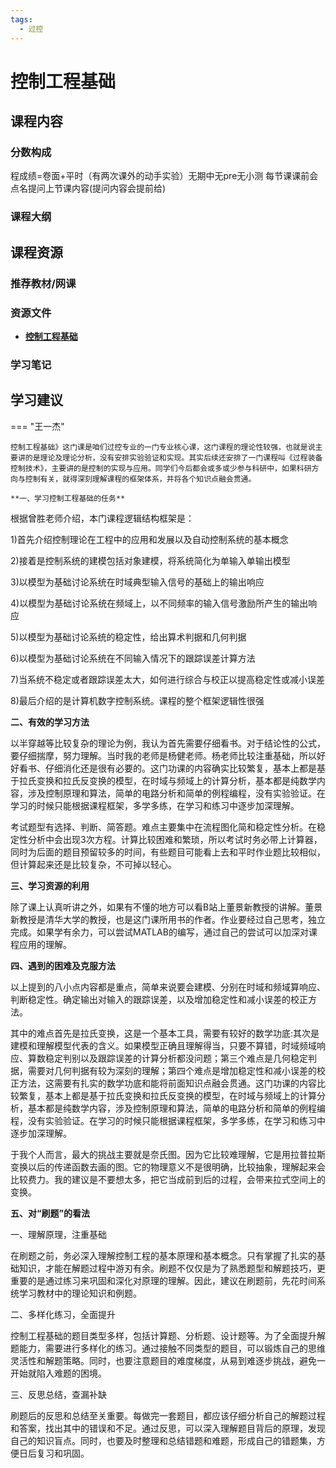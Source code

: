 ```yaml
---
tags:
  - 过控
---
```


# 控制工程基础

## 课程内容

### 分数构成

程成绩=卷面+平时（有两次课外的动手实验）无期中无pre无小测 每节课课前会点名提问上节课内容(提问内容会提前给)

### 课程大纲





## 课程资源

### 推荐教材/网课

### 资源文件

- [**控制工程基础**](https://pan.baidu.com/s/1tsVS3Q1ijom5kdePZcIl0w?pwd=ur43) 

### 学习笔记

## 学习建议


=== "王一杰"

    控制工程基础》这门课是咱们过控专业的一门专业核心课，这门课程的理论性较强，也就是说主要讲的是理论及理论分析，没有安排实验验证和实现。其实后续还安排了一门课程叫《过程装备控制技术》，主要讲的是控制的实现与应用。同学们今后都会或多或少参与科研中，如果科研方向与控制有关，就得深刻理解课程的框架体系，并将各个知识点融会贯通。
    
    **一、学习控制工程基础的任务**

  根据曾胜老师介绍，本门课程逻辑结构框架是：

  1)首先介绍控制理论在工程中的应用和发展以及自动控制系统的基本概念

  2)接着是控制系统的建模包括对象建模，将系统简化为单输入单输出模型

  3)以模型为基础讨论系统在时域典型输入信号的基础上的输出响应

  4)以模型为基础讨论系统在频域上，以不同频率的输入信号激励所产生的输出响应

  5)以模型为基础讨论系统的稳定性，给出算术判据和几何判据

  6)以模型为基础讨论系统在不同输入情况下的跟踪误差计算方法

  7)当系统不稳定或者跟踪误差太大，如何进行综合与校正以提高稳定性或减小误差

  8)最后介绍的是计算机数字控制系统。课程的整个框架逻辑性很强

  **二、有效的学习方法**

  以半穿越等比较复杂的理论为例，我认为首先需要仔细看书。对于结论性的公式，要仔细揣摩，努力理解。当时我的老师是杨健老师。杨老师比较注重基础，所以好好看书、仔细消化还是很有必要的。这门功课的内容确实比较繁复，基本上都是基于拉氏变换和拉氏反变换的模型，在时域与频域上的计算分析，基本都是纯数学内容，涉及控制原理和算法，简单的电路分析和简单的例程编程，没有实验验证。在学习的时候只能根据课程框架，多学多练，在学习和练习中逐步加深理解。

  考试题型有选择、判断、简答题。难点主要集中在流程图化简和稳定性分析。在稳定性分析中会出现3次方程。计算比较困难和繁琐，所以考试时务必带上计算器，同时为后面的题目预留较多的时间，有些题目可能看上去和平时作业题比较相似，但计算起来还是比较复杂，不可掉以轻心。

  **三、学习资源的利用**

  除了课上认真听讲之外，如果有不懂的地方可以看B站上董景新教授的讲解。董景新教授是清华大学的教授，也是这门课所用书的作者。作业要经过自己思考，独立完成。如果学有余力，可以尝试MATLAB的编写，通过自己的尝试可以加深对课程应用的理解。

  **四、遇到的困难及克服方法**

  以上提到的八小点内容都是重点，简单来说要会建模、分别在时域和频域算响应、判断稳定性。确定输出对输入的跟踪误差，以及增加稳定性和减小误差的校正方法。

  其中的难点首先是拉氏变换，这是一个基本工具，需要有较好的数学功底:其次是建模和理解模型代表的含义。如果模型正确且理解得当，只要不算错，时域频域响应、算数稳定判别以及跟踪误差的计算分析都没问题；第三个难点是几何稳定判据，需要对几何判据有较为深刻的理解；第四个难点是增加稳定性和减小误差的校正方法，这需要有扎实的数学功底和能将前面知识点融会贯通。这门功课的内容比较繁复，基本上都是基于拉氏变换和拉氏反变换的模型，在时域与频域上的计算分析，基本都是纯数学内容，涉及控制原理和算法，简单的电路分析和简单的例程编程，没有实验验证。在学习的时候只能根据课程框架，多学多练，在学习和练习中逐步加深理解。

  于我个人而言，最大的挑战主要就是奈氏图。因为它比较难理解，它是用拉普拉斯变换以后的传递函数去画的图。它的物理意义不是很明确，比较抽象，理解起来会比较费力。我的建议是不要想太多，把它当成前到后的过程，会带来拉式空间上的变换。

  **五、对“刷题”的看法**

  一、理解原理，注重基础

  在刷题之前，务必深入理解控制工程的基本原理和基本概念。只有掌握了扎实的基础知识，才能在解题过程中游刃有余。刷题不仅仅是为了熟悉题型和解题技巧，更重要的是通过练习来巩固和深化对原理的理解。因此，建议在刷题前，先花时间系统学习教材中的理论知识和例题。

  二、多样化练习，全面提升

  控制工程基础的题目类型多样，包括计算题、分析题、设计题等。为了全面提升解题能力，需要进行多样化的练习。通过接触不同类型的题目，可以锻炼自己的思维灵活性和解题策略。同时，也要注意题目的难度梯度，从易到难逐步挑战，避免一开始就陷入难题的困境。

  三、反思总结，查漏补缺

  刷题后的反思和总结至关重要。每做完一套题目，都应该仔细分析自己的解题过程和答案，找出其中的错误和不足。通过反思，可以深入理解题目背后的原理，发现自己的知识盲点。同时，也要及时整理和总结错题和难题，形成自己的错题集，方便日后复习和巩固。
